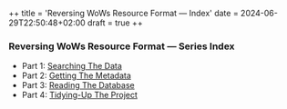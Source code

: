 ++
title = 'Reversing WoWs Resource Format — Index'
date = 2024-06-29T22:50:48+02:00
draft = true
++

### Reversing WoWs Resource Format — Series Index

- Part 1: [Searching The Data](/posts/wows_depack_part1/)
- Part 2: [Getting The Metadata](/posts/wows_depack_part2/)
- Part 3: [Reading The Database](/posts/wows_depack_part3/)
- Part 4: [Tidying-Up The Project](/posts/wows_depack_part4/)
